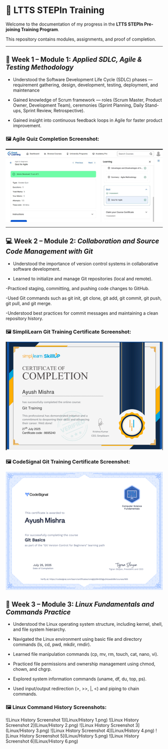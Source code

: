 # 💼 LTTS STEPIn Training



Welcome to the documentation of my progress in the **LTTS STEPIn Pre-joining Training Program**.  

This repository contains modules, assignments, and proof of completion.



---



## 📘 Week 1 – Module 1: *Applied SDLC, Agile & Testing Methodology*



- Understood the Software Development Life Cycle (SDLC) phases — requirement gathering, design, development, testing, deployment, and maintenance

- Gained knowledge of Scrum framework — roles (Scrum Master, Product Owner, Development Team), ceremonies (Sprint Planning, Daily Stand-ups, Sprint Review, Retrospective).

- Gained insight into continuous feedback loops in Agile for faster product improvement.



### 🖼️ Agile Quiz Completion Screenshot:


![Agile Quiz Screenshot](sdlc/greatLearning.jpeg)



---



## 💻 Week 2 – Module 2: *Collaboration and Source Code Management with Git*



- Understood the importance of version control systems in collaborative software development.

- Learned to initialize and manage Git repositories (local and remote).

-Practiced staging, committing, and pushing code changes to GitHub.

-Used Git commands such as git init, git clone, git add, git commit, git push, git pull, and git merge.

-Understood best practices for commit messages and maintaining a clean repository history.




### 🖼️ SimpliLearn Git Training Certificate Screenshot:



![SimpliLearn certificate](git_training/simpliLearn.png)



### 🖼️ CodeSignal Git Training Certificate Screenshot:



![CodeSignal Git Certificate](git_training/codeSignal.png)



## 🐧 Week 3 – Module 3: *Linux Fundamentals and Commands Practice*

- Understood the Linux operating system structure, including kernel, shell, and file system hierarchy.

- Navigated the Linux environment using basic file and directory commands (ls, cd, pwd, mkdir, rmdir).

- Learned file manipulation commands (cp, mv, rm, touch, cat, nano, vi).

- Practiced file permissions and ownership management using chmod, chown, and chgrp.

- Explored system information commands (uname, df, du, top, ps).

- Used input/output redirection (>, >>, |, <) and piping to chain commands.


### 🖼️ Linux Command History Screenshots:

![Linux History Screenshot 1](Linux/History 1.png)
![Linux History Screenshot 2](Linux/History 2.png)
![Linux History Screenshot 3](Linux/History 3.png)
![Linux History Screenshot 4](Linux/History 4.png)
![Linux History Screenshot 5](Linux/History 5.png)
![Linux History Screenshot 6](Linux/History 6.png)




